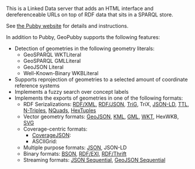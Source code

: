 This is a Linked Data server that adds an HTML interface and
dereferenceable URLs on top of RDF data that sits in a SPARQL
store.

See [the Pubby website](http://www4.wiwiss.fu-berlin.de/pubby/)
for details and instructions.

In addition to Pubby, GeoPubby supports the following features:

* Detection of geometries in the following geometry literals:
  * GeoSPARQL WKTLiteral
  * GeoSPARQL GMLLiteral
  * GeoJSON Literal
  * Well-Known-Binary WKBLiteral
* Supports reprojection of geometries to a selected amount of coordinate reference systems
* Implements a fuzzy search over concept labels 
* Implements the exports of geometries in one of the following formats:
  * RDF Serizalizations: [RDF/XML](https://www.w3.org/TR/rdf-syntax-grammar/), [RDF/JSON](https://www.w3.org/TR/rdf-json/), [TriG](https://www.w3.org/TR/trig/), TriX, [JSON-LD](https://json-ld.org/spec/latest/json-ld/), [TTL](https://www.w3.org/TR/turtle/), [N-Triples](https://www.w3.org/TR/n-triples/), [NQuads](https://www.w3.org/TR/n-quads/), [HexTuples](https://github.com/ontola/hextuples)
  * Vector geometry formats: [GeoJSON](https://geojson.org/), [KML](https://www.ogc.org/standards/kml/), [GML](https://www.ogc.org/standards/gml), [WKT](https://www.ogc.org/standards/sfa), HexWKB, [SVG](https://www.w3.org/Graphics/SVG/)
  * Coverage-centric formats:
     * [CoverageJSON](https://covjson.org):
     * ASCIIGrid:
  * Multiple purpose formats: [JSON](https://www.json.org/json-en.html), JSON-LD
  * Binary formats: [BSON](http://bsonspec.org/), [RDF/EXI](https://www.w3.org/TR/exi/), [RDF/Thrift](https://afs.github.io/rdf-thrift/)
  * Streaming formats: [JSON Sequential](https://tools.ietf.org/html/rfc7464), [GeoJSON Sequential](https://github.com/geojson/geojson-text-sequences)

